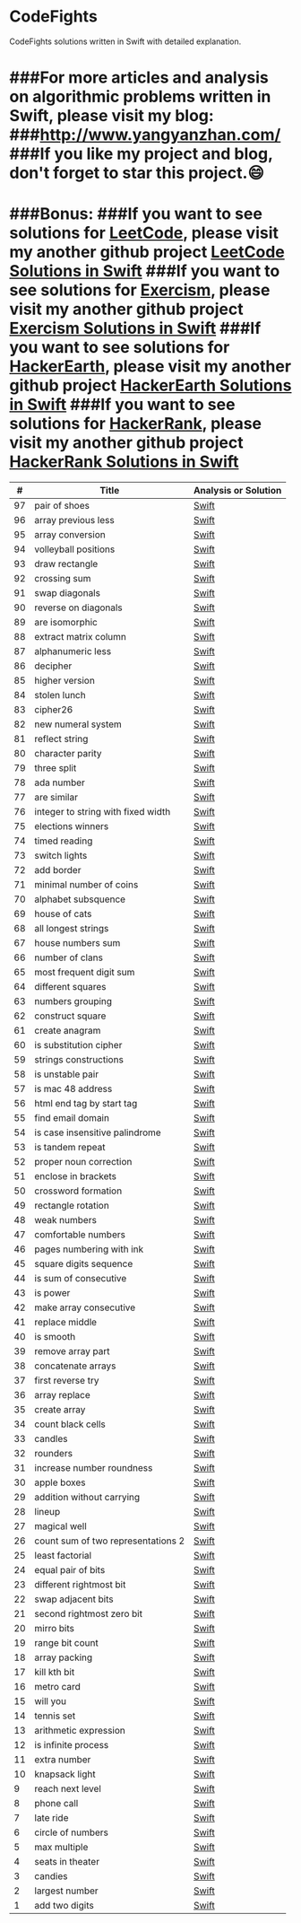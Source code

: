 # CodeFights
CodeFights solutions written in Swift with detailed explanation.

###For more articles and analysis on algorithmic problems written in Swift, please visit my blog:
###<a href="http://www.yangyanzhan.com/" target="_blank">http://www.yangyanzhan.com/</a>
###If you like my project and blog, don't forget to star this project.:smile:
======

###Bonus:
###If you want to see solutions for <a href="https://leetcode.com/">LeetCode</a>, please visit my another github project <a href="https://github.com/Swift-Solutions/LeetCode">LeetCode Solutions in Swift</a>
###If you want to see solutions for <a href="http://exercism.io/">Exercism</a>, please visit my another github project <a href="https://github.com/Swift-Solutions/Exercism">Exercism Solutions in Swift</a>
###If you want to see solutions for <a href="https://www.hackerearth.com/challenges/">HackerEarth</a>, please visit my another github project <a href="https://github.com/Swift-Solutions/HackerEarth">HackerEarth Solutions in Swift</a>
###If you want to see solutions for <a href="https://www.hackerrank.com/domains">HackerRank</a>, please visit my another github project <a href="https://github.com/Swift-Solutions/HackerRank">HackerRank Solutions in Swift</a>
======

| # | Title | Analysis or Solution |
|---| ----- | -------- |
|97|pair of shoes|<a href="https://github.com/Swift-Solutions/CodeFights/blob/master/solutions/pair_of_shoes.swift">Swift</a>|
|96|array previous less|<a href="https://github.com/Swift-Solutions/CodeFights/blob/master/solutions/array_previous_less.swift">Swift</a>|
|95|array conversion|<a href="https://github.com/Swift-Solutions/CodeFights/blob/master/solutions/array_conversion.swift">Swift</a>|
|94|volleyball positions|<a href="https://github.com/Swift-Solutions/CodeFights/blob/master/solutions/volleyball_positions.swift">Swift</a>|
|93|draw rectangle|<a href="https://github.com/Swift-Solutions/CodeFights/blob/master/solutions/draw_rectangle.swift">Swift</a>|
|92|crossing sum|<a href="https://github.com/Swift-Solutions/CodeFights/blob/master/solutions/crossing_sum.swift">Swift</a>|
|91|swap diagonals|<a href="https://github.com/Swift-Solutions/CodeFights/blob/master/solutions/swap_diagonals.swift">Swift</a>|
|90|reverse on diagonals|<a href="https://github.com/Swift-Solutions/CodeFights/blob/master/solutions/reverse_on_diagonals.swift">Swift</a>|
|89|are isomorphic|<a href="https://github.com/Swift-Solutions/CodeFights/blob/master/solutions/are_isomorphic.swift">Swift</a>|
|88|extract matrix column|<a href="https://github.com/Swift-Solutions/CodeFights/blob/master/solutions/extract_matrix_column.swift">Swift</a>|
|87|alphanumeric less|<a href="https://github.com/Swift-Solutions/CodeFights/blob/master/solutions/alphanumeric_less.swift">Swift</a>|
|86|decipher|<a href="https://github.com/Swift-Solutions/CodeFights/blob/master/solutions/decipher.swift">Swift</a>|
|85|higher version|<a href="https://github.com/Swift-Solutions/CodeFights/blob/master/solutions/higher_version.swift">Swift</a>|
|84|stolen lunch|<a href="https://github.com/Swift-Solutions/CodeFights/blob/master/solutions/stolen_lunch.swift">Swift</a>|
|83|cipher26|<a href="https://github.com/Swift-Solutions/CodeFights/blob/master/solutions/cipher26.swift">Swift</a>|
|82|new numeral system|<a href="https://github.com/Swift-Solutions/CodeFights/blob/master/solutions/new_numeral_system.swift">Swift</a>|
|81|reflect string|<a href="https://github.com/Swift-Solutions/CodeFights/blob/master/solutions/reflect_string.swift">Swift</a>|
|80|character parity|<a href="https://github.com/Swift-Solutions/CodeFights/blob/master/solutions/character_parity.swift">Swift</a>|
|79|three split|<a href="https://github.com/Swift-Solutions/CodeFights/blob/master/solutions/three_split.swift">Swift</a>|
|78|ada number|<a href="https://github.com/Swift-Solutions/CodeFights/blob/master/solutions/ada_number.swift">Swift</a>|
|77|are similar|<a href="https://github.com/Swift-Solutions/CodeFights/blob/master/solutions/are_similar.swift">Swift</a>|
|76|integer to string with fixed width|<a href="https://github.com/Swift-Solutions/CodeFights/blob/master/solutions/integer_to_string_of_fixed_width.swift">Swift</a>|
|75|elections winners|<a href="https://github.com/Swift-Solutions/CodeFights/blob/master/solutions/elections_winners.swift">Swift</a>|
|74|timed reading|<a href="https://github.com/Swift-Solutions/CodeFights/blob/master/solutions/timed_reading.swift">Swift</a>|
|73|switch lights|<a href="https://github.com/Swift-Solutions/CodeFights/blob/master/solutions/switch_lights.swift">Swift</a>|
|72|add border|<a href="https://github.com/Swift-Solutions/CodeFights/blob/master/solutions/add_border.swift">Swift</a>|
|71|minimal number of coins|<a href="https://github.com/Swift-Solutions/CodeFights/blob/master/solutions/minimal_number_of_coins.swift">Swift</a>|
|70|alphabet subsquence|<a href="https://github.com/Swift-Solutions/CodeFights/blob/master/solutions/alphabet_subsequence.swift">Swift</a>|
|69|house of cats|<a href="https://github.com/Swift-Solutions/CodeFights/blob/master/solutions/house_of_cats.swift">Swift</a>|
|68|all longest strings|<a href="https://github.com/Swift-Solutions/CodeFights/blob/master/solutions/all_longest_strings.swift">Swift</a>|
|67|house numbers sum|<a href="https://github.com/Swift-Solutions/CodeFights/blob/master/solutions/house_numbers_sum.swift">Swift</a>|
|66|number of clans|<a href="https://github.com/Swift-Solutions/CodeFights/blob/master/solutions/number_of_clans.swift">Swift</a>|
|65|most frequent digit sum|<a href="https://github.com/Swift-Solutions/CodeFights/blob/master/solutions/most_frequent_digit_sum.swift">Swift</a>|
|64|different squares|<a href="https://github.com/Swift-Solutions/CodeFights/blob/master/solutions/different_squares.swift">Swift</a>|
|63|numbers grouping|<a href="https://github.com/Swift-Solutions/CodeFights/blob/master/solutions/numbers_grouping.swift">Swift</a>|
|62|construct square|<a href="https://github.com/Swift-Solutions/CodeFights/blob/master/solutions/construct_square.swift">Swift</a>|
|61|create anagram|<a href="https://github.com/Swift-Solutions/CodeFights/blob/master/solutions/create_anagram.swift">Swift</a>|
|60|is substitution cipher|<a href="https://github.com/Swift-Solutions/CodeFights/blob/master/solutions/is_substitution_cipher.swift">Swift</a>|
|59|strings constructions|<a href="https://github.com/Swift-Solutions/CodeFights/blob/master/solutions/strings_construction.swift">Swift</a>|
|58|is unstable pair|<a href="https://github.com/Swift-Solutions/CodeFights/blob/master/solutions/is_unstable_pair.swift">Swift</a>|
|57|is mac 48 address|<a href="https://github.com/Swift-Solutions/CodeFights/blob/master/solutions/is_mac_48_address.swift">Swift</a>|
|56|html end tag by start tag|<a href="https://github.com/Swift-Solutions/CodeFights/blob/master/solutions/html_end_tag_by_start_tag.swift">Swift</a>|
|55|find email domain|<a href="https://github.com/Swift-Solutions/CodeFights/blob/master/solutions/find_email_domain.swift">Swift</a>|
|54|is case insensitive palindrome|<a href="https://github.com/Swift-Solutions/CodeFights/blob/master/solutions/is_case_insensitive_palindrome.swift">Swift</a>|
|53|is tandem repeat|<a href="https://github.com/Swift-Solutions/CodeFights/blob/master/solutions/is_tandem_repeat.swift">Swift</a>|
|52|proper noun correction|<a href="https://github.com/Swift-Solutions/CodeFights/blob/master/solutions/proper_noun_correction.swift">Swift</a>|
|51|enclose in brackets|<a href="https://github.com/Swift-Solutions/CodeFights/blob/master/solutions/enclose_in_brackets.swift">Swift</a>|
|50|crossword formation|<a href="https://github.com/Swift-Solutions/CodeFights/blob/master/solutions/crossword_formation.swift">Swift</a>|
|49|rectangle rotation|<a href="https://github.com/Swift-Solutions/CodeFights/blob/master/solutions/rectangle_rotation.swift">Swift</a>|
|48|weak numbers|<a href="https://github.com/Swift-Solutions/CodeFights/blob/master/solutions/weak_numbers.swift">Swift</a>|
|47|comfortable numbers|<a href="https://github.com/Swift-Solutions/CodeFights/blob/master/solutions/comfortable_numbers.swift">Swift</a>|
|46|pages numbering with ink|<a href="https://github.com/Swift-Solutions/CodeFights/blob/master/solutions/pages_numbering_with_ink.swift">Swift</a>|
|45|square digits sequence|<a href="https://github.com/Swift-Solutions/CodeFights/blob/master/solutions/square_digits_sequence.swift">Swift</a>|
|44|is sum of consecutive|<a href="https://github.com/Swift-Solutions/CodeFights/blob/master/solutions/is_sum_of_consecutive.swift">Swift</a>|
|43|is power|<a href="https://github.com/Swift-Solutions/CodeFights/blob/master/solutions/is_power.swift">Swift</a>|
|42|make array consecutive|<a href="https://github.com/Swift-Solutions/CodeFights/blob/master/solutions/make_array_consecutive.swift">Swift</a>|
|41|replace middle|<a href="https://github.com/Swift-Solutions/CodeFights/blob/master/solutions/replace_middle.swift">Swift</a>|
|40|is smooth|<a href="https://github.com/Swift-Solutions/CodeFights/blob/master/solutions/is_smooth.swift">Swift</a>|
|39|remove array part|<a href="https://github.com/Swift-Solutions/CodeFights/blob/master/solutions/remove_array_part.swift">Swift</a>|
|38|concatenate arrays|<a href="https://github.com/Swift-Solutions/CodeFights/blob/master/solutions/concatenate_arrays.swift">Swift</a>|
|37|first reverse try|<a href="https://github.com/Swift-Solutions/CodeFights/blob/master/solutions/first_reverse_try.swift">Swift</a>|
|36|array replace|<a href="https://github.com/Swift-Solutions/CodeFights/blob/master/solutions/array_replace.swift">Swift</a>|
|35|create array|<a href="https://github.com/Swift-Solutions/CodeFights/blob/master/solutions/create_array.swift">Swift</a>|
|34|count black cells|<a href="https://github.com/Swift-Solutions/CodeFights/blob/master/solutions/count_black_cells.swift">Swift</a>|
|33|candles|<a href="https://github.com/Swift-Solutions/CodeFights/blob/master/solutions/candles.swift">Swift</a>|
|32|rounders|<a href="https://github.com/Swift-Solutions/CodeFights/blob/master/solutions/rounders.swift">Swift</a>|
|31|increase number roundness|<a href="https://github.com/Swift-Solutions/CodeFights/blob/master/solutions/increase_number_roundness.swift">Swift</a>|
|30|apple boxes|<a href="https://github.com/Swift-Solutions/CodeFights/blob/master/solutions/apple_boxes.swift">Swift</a>|
|29|addition without carrying|<a href="https://github.com/Swift-Solutions/CodeFights/blob/master/solutions/addition_without_carrying.swift">Swift</a>|
|28|lineup|<a href="https://github.com/Swift-Solutions/CodeFights/blob/master/solutions/lineup.swift">Swift</a>|
|27|magical well|<a href="https://github.com/Swift-Solutions/CodeFights/blob/master/solutions/magical_well.swift">Swift</a>|
|26|count sum of two representations 2|<a href="https://github.com/Swift-Solutions/CodeFights/blob/master/solutions/count_sum_of_two_representations_2.swift">Swift</a>|
|25|least factorial|<a href="https://github.com/Swift-Solutions/CodeFights/blob/master/solutions/least_factorial.swift">Swift</a>|
|24|equal pair of bits|<a href="https://github.com/Swift-Solutions/CodeFights/blob/master/solutions/equal_pair_of_bits.swift">Swift</a>|
|23|different rightmost bit|<a href="https://github.com/Swift-Solutions/CodeFights/blob/master/solutions/different_rightmost_bit.swift">Swift</a>|
|22|swap adjacent bits|<a href="https://github.com/Swift-Solutions/CodeFights/blob/master/solutions/swap_adjacent_bits.swift">Swift</a>|
|21|second rightmost zero bit|<a href="https://github.com/Swift-Solutions/CodeFights/blob/master/solutions/second_rightmost_zero_bit.swift">Swift</a>|
|20|mirro bits|<a href="https://github.com/Swift-Solutions/CodeFights/blob/master/solutions/mirro_bits.swift">Swift</a>|
|19|range bit count|<a href="https://github.com/Swift-Solutions/CodeFights/blob/master/solutions/range_bit_count.swift">Swift</a>|
|18|array packing|<a href="https://github.com/Swift-Solutions/CodeFights/blob/master/solutions/array_packing.swift">Swift</a>|
|17|kill kth bit|<a href="https://github.com/Swift-Solutions/CodeFights/blob/master/solutions/kill_kth_bit.swift">Swift</a>|
|16|metro card|<a href="https://github.com/Swift-Solutions/CodeFights/blob/master/solutions/metro_card.swift">Swift</a>|
|15|will you|<a href="https://github.com/Swift-Solutions/CodeFights/blob/master/solutions/will_you.swift">Swift</a>|
|14|tennis set|<a href="https://github.com/Swift-Solutions/CodeFights/blob/master/solutions/tennis_set.swift">Swift</a>|
|13|arithmetic expression|<a href="https://github.com/Swift-Solutions/CodeFights/blob/master/solutions/arithmetic_expression.swift">Swift</a>|
|12|is infinite process|<a href="https://github.com/Swift-Solutions/CodeFights/blob/master/solutions/is_infinite_process.swift">Swift</a>|
|11|extra number|<a href="https://github.com/Swift-Solutions/CodeFights/blob/master/solutions/extra_number.swift">Swift</a>|
|10|knapsack light|<a href="https://github.com/Swift-Solutions/CodeFights/blob/master/solutions/knapsack_light.swift">Swift</a>|
|9|reach next level|<a href="https://github.com/Swift-Solutions/CodeFights/blob/master/solutions/reach_next_level.swift">Swift</a>|
|8|phone call|<a href="https://github.com/Swift-Solutions/CodeFights/blob/master/solutions/phone_call.swift">Swift</a>|
|7|late ride|<a href="https://github.com/Swift-Solutions/CodeFights/blob/master/solutions/late_ride.swift">Swift</a>|
|6|circle of numbers|<a href="https://github.com/Swift-Solutions/CodeFights/blob/master/solutions/circle_of_numbers.swift">Swift</a>|
|5|max multiple|<a href="https://github.com/Swift-Solutions/CodeFights/blob/master/solutions/max_multiple.swift">Swift</a>|
|4|seats in theater|<a href="https://github.com/Swift-Solutions/CodeFights/blob/master/solutions/seats_in_theater.swift">Swift</a>|
|3|candies|<a href="https://github.com/Swift-Solutions/CodeFights/blob/master/solutions/candies.swift">Swift</a>|
|2|largest number|<a href="https://github.com/Swift-Solutions/CodeFights/blob/master/solutions/largest_number.swift">Swift</a>|
|1|add two digits|<a href="https://github.com/Swift-Solutions/CodeFights/blob/master/solutions/add_two_digits.swift">Swift</a>|
